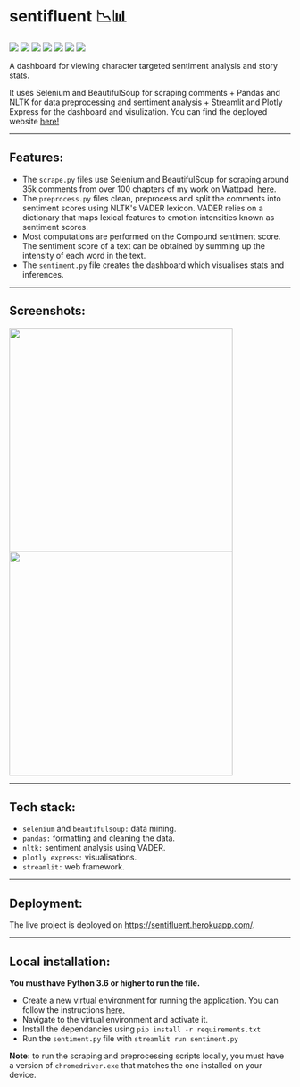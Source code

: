 
sentifluent 📉📊
============

[![](https://img.shields.io/badge/Made_with-Python3-blue?style=for-the-badge&logo=python)]()
[![](https://img.shields.io/badge/Made_with-pandas-blue?style=for-the-badge&logo=pandas)]()
[![](https://img.shields.io/badge/Made_with-selenium-blue?style=for-the-badge&logo=selenium)]()
[![](https://img.shields.io/badge/Made_with-nltk-blue?style=for-the-badge&logo=nltk)]()
[![](https://img.shields.io/badge/Made_with-plotly-blue?style=for-the-badge&logo=plotly)]()
[![](https://img.shields.io/badge/Made_with-streamlit-blue?style=for-the-badge&logo=streamlit)]()
[![](https://img.shields.io/badge/deployed_on-heroku-blue?style=for-the-badge&logo=heroku)]()

A dashboard for viewing character targeted sentiment analysis and story stats.

It uses Selenium and BeautifulSoup for scraping comments + Pandas and NLTK for data preprocessing and sentiment analysis +  Streamlit and Plotly Express for the dashboard and visulization. You can find the deployed website [here!](https://share.streamlit.io/rubyruins/sentifluent/sentiment.py) 

---

## Features:

- The `scrape.py` files use Selenium and BeautifulSoup for scraping around 35k comments from over 100 chapters of my work on Wattpad, [here](https://www.wattpad.com/user/rubyruins).
- The `preprocess.py` files clean, preprocess and split the comments into sentiment scores using NLTK's VADER lexicon. VADER relies on a dictionary that maps lexical features to emotion intensities known as sentiment scores. 
- Most computations are performed on the Compound sentiment score. The sentiment score of a text can be obtained by summing up the intensity of each word in the text.
- The `sentiment.py` file creates the dashboard which visualises stats and inferences.

---

## Screenshots:

<p float="left">
  <img src="https://user-images.githubusercontent.com/50259869/100525910-07eccd80-31ea-11eb-8c5c-138c80920abf.png" width="400" />
  <img src="https://user-images.githubusercontent.com/50259869/100525926-205ce800-31ea-11eb-8260-b72ba77cf053.png" width="400" /> 
</p>

---

## Tech stack:

- `selenium` and `beautifulsoup:` data mining.
- `pandas:` formatting and cleaning the data.
- `nltk:` sentiment analysis using VADER.
- `plotly express:` visualisations.
- `streamlit:` web framework.

---

## Deployment:

The live project is deployed on https://sentifluent.herokuapp.com/. 

---

## Local installation:

**You must have Python 3.6 or higher to run the file.**

- Create a new virtual environment for running the application. You can follow the instructions [here.](https://uoa-eresearch.github.io/eresearch-cookbook/recipe/2014/11/26/python-virtual-env/)
- Navigate to the virtual environment and activate it.
- Install the dependancies using `pip install -r requirements.txt`
- Run the `sentiment.py` file with `streamlit run sentiment.py`

**Note:** to run the scraping and preprocessing scripts locally, you must have a version of `chromedriver.exe` that matches the one installed on your device. 
